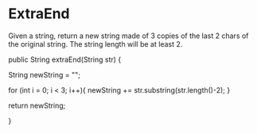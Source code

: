 # ExtraEnd

Given a string, return a new string made of 3 copies of the last 2 chars of the original string. The string length will be at least 2.

public String extraEnd(String str) {
  
  String newString = "";
  
  for (int i = 0; i < 3; i++){
    newString += str.substring(str.length()-2);
  }

  return newString;
  
}
